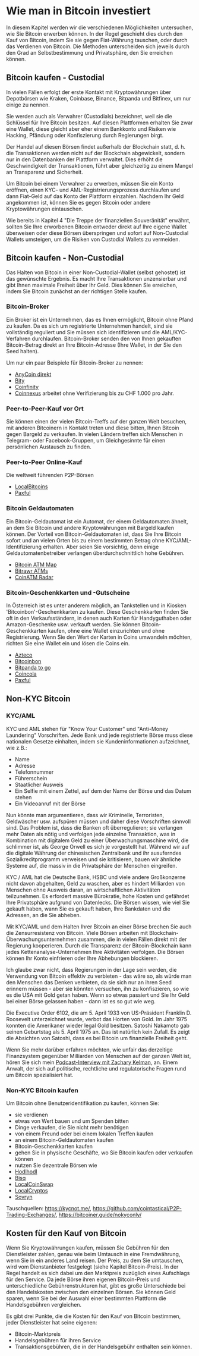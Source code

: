 # Wie man in Bitcoin investiert
In diesem Kapitel werden wir die verschiedenen Möglichkeiten untersuchen, wie Sie Bitcoin erwerben können. In der Regel geschieht dies durch den Kauf von Bitcoin, indem Sie sie gegen Fiat-Währung tauschen, oder durch das Verdienen von Bitcoin. Die Methoden unterscheiden sich jeweils durch den Grad an Selbstbestimmung und Privatsphäre, den Sie erreichen können.

## Bitcoin kaufen - Custodial
In vielen Fällen erfolgt der erste Kontakt mit Kryptowährungen über Depotbörsen wie Kraken, Coinbase, Binance, Bitpanda und Bitfinex, um nur einige zu nennen.

Sie werden auch als Verwahrer (Custodials) bezeichnet, weil sie die Schlüssel für Ihre Bitcoin besitzen. Auf diesen Plattformen erhalten Sie zwar eine Wallet, diese gleicht aber eher einem Bankkonto und Risiken wie Hacking, Pfändung oder Konfiszierung durch Regierungen birgt.

Der Handel auf diesen Börsen findet außerhalb der Blockchain statt, d. h. die Transaktionen werden nicht auf der Blockchain abgewickelt, sondern nur in den Datenbanken der Plattform verwaltet. Dies erhöht die Geschwindigkeit der Transaktionen, führt aber gleichzeitig zu einem Mangel an Transparenz und Sicherheit.

Um Bitcoin bei einem Verwahrer zu erwerben, müssen Sie ein Konto eröffnen, einen KYC- und AML-Registrierungsprozess durchlaufen und dann Fiat-Geld auf das Konto der Plattform einzahlen. Nachdem Ihr Geld angekommen ist, können Sie es gegen Bitcoin oder andere Kryptowährungen eintauschen.

Wie bereits in Kapitel 4 "Die Treppe der finanziellen Souveränität" erwähnt, sollten Sie Ihre erworbenen Bitcoin entweder direkt auf Ihre eigene Wallet überweisen oder diese Börsen überspringen und sofort auf Non-Custodial Wallets umsteigen, um die Risiken von Custodial Wallets zu vermeiden.

## Bitcoin kaufen - Non-Custodial
Das Halten von Bitcoin in einer Non-Custodial-Wallet (selbst gehostet) ist das gewünschte Ergebnis. Es macht Ihre Transaktionen unzensierbar und gibt Ihnen maximale Freiheit über Ihr Geld. Dies können Sie erreichen, indem Sie Bitcoin zunächst an der richtigen Stelle kaufen.

### Bitcoin-Broker
Ein Broker ist ein Unternehmen, das es Ihnen ermöglicht, Bitcoin ohne Pfand zu kaufen. Da es sich um registrierte Unternehmen handelt, sind sie vollständig reguliert und Sie müssen sich identifizieren und die AML/KYC-Verfahren durchlaufen. Bitcoin-Broker senden den von Ihnen gekauften Bitcoin-Betrag direkt an Ihre Bitcoin-Adresse (Ihre Wallet, in der Sie den Seed halten).

Um nur ein paar Beispiele für Bitcoin-Broker zu nennen:

* [AnyCoin direkt](https://anycoindirect.eu/)
* [Bity](https://bity.com/)
* [Coinfinity](https://coinfinity.co/start-en/)
* [Coinnexus](https://coinnexus.ch/en) arbeitet ohne Verifizierung bis zu CHF 1.000 pro Jahr.

### Peer-to-Peer-Kauf vor Ort
Sie können einen der vielen Bitcoin-Treffs auf der ganzen Welt besuchen, mit anderen Bitcoinern in Kontakt treten und diese bitten, Ihnen Bitcoin gegen Bargeld zu verkaufen. In vielen Ländern treffen sich Menschen in Telegram- oder Facebook-Gruppen, um Gleichgesinnte für einen persönlichen Austausch zu finden.

### Peer-to-Peer Online-Kauf
Die weltweit führenden P2P-Börsen
* [LocalBitcoins](https://localbitcoins.com)
* [Paxful](https://paxful.com/)

### Bitcoin Geldautomaten
Ein Bitcoin-Geldautomat ist ein Automat, der einem Geldautomaten ähnelt, an dem Sie Bitcoin und andere Kryptowährungen mit Bargeld kaufen können. Der Vorteil von Bitcoin-Geldautomaten ist, dass Sie Ihre Bitcoin sofort und an vielen Orten bis zu einem bestimmten Betrag ohne KYC/AML-Identifizierung erhalten. Aber seien Sie vorsichtig, denn einige Geldautomatenbetreiber verlangen überdurchschnittlich hohe Gebühren.

* [Bitcoin ATM Map](https://bitcoinatmmap.com/)
* [Bitrawr ATMs](https://www.bitrawr.com/bitcoin-atms)
* [CoinATM Radar](https://coinatmradar.com/)

### Bitcoin-Geschenkkarten und -Gutscheine
In Österreich ist es unter anderem möglich, an Tankstellen und in Kiosken 'Bitcoinbon'-Geschenkkarten zu kaufen. Diese Geschenkkarten finden Sie oft in den Verkaufsständern, in denen auch Karten für Handyguthaben oder Amazon-Geschenke usw. verkauft werden. Sie können Bitcoin-Geschenkkarten kaufen, ohne eine Wallet einzurichten und ohne Registrierung. Wenn Sie den Wert der Karten in Coins umwandeln möchten, richten Sie eine Wallet ein und lösen die Coins ein.

* [Azteco](https://azte.co/)
* [Bitcoinbon](http://www.bitcoinbon.at/)
* [Bitpanda to go](https://www.bitpanda.com/de/togo)
* [Coincola](https://www.coincola.com/buy-bitcoin/gift-cards)
* [Paxful](https://paxful.com/buy-bitcoin?group=gift-cards&hasScroll=true)

## Non-KYC Bitcoin

### KYC/AML
KYC und AML stehen für "Know Your Customer" und "Anti-Money Laundering" Vorschriften. Jede Bank und jede registrierte Börse muss diese nationalen Gesetze einhalten, indem sie Kundeninformationen aufzeichnet, wie z.B.:

- Name
- Adresse
- Telefonnummer
- Führerschein
- Staatlicher Ausweis
- Ein Selfie mit einem Zettel, auf dem der Name der Börse und das Datum stehen
- Ein Videoanruf mit der Börse

Nun könnte man argumentieren, dass wir Kriminelle, Terroristen, Geldwäscher usw. aufspüren müssen und daher diese Vorschriften sinnvoll sind. Das Problem ist, dass die Banken oft überregulieren; sie verlangen mehr Daten als nötig und verfolgen jede einzelne Transaktion, was in Kombination mit digitalem Geld zu einer Überwachungsmaschine wird, die schlimmer ist, als George Orwell es sich je vorgestellt hat. Während wir auf die digitale Währung der chinesischen Zentralbank und ihr ausuferndes Sozialkreditprogramm verweisen und sie kritisieren, bauen wir ähnliche Systeme auf, die massiv in die Privatsphäre der Menschen eingreifen.

KYC / AML hat die Deutsche Bank, HSBC und viele andere Großkonzerne nicht davon abgehalten, Geld zu waschen, aber es hindert Milliarden von Menschen ohne Ausweis daran, an wirtschaftlichen Aktivitäten teilzunehmen. Es erfordert massive Bürokratie, hohe Kosten und gefährdet Ihre Privatsphäre aufgrund von Datenlecks. Die Börsen wissen, wie viel Sie gekauft haben, wann Sie es gekauft haben, Ihre Bankdaten und die Adressen, an die Sie abheben.

Mit KYC/AML und dem Halten Ihrer Bitcoin an einer Börse brechen Sie auch die Zensurresistenz von Bitcoin. Viele Börsen arbeiten mit Blockchain-Überwachungsunternehmen zusammen, die in vielen Fällen direkt mit der Regierung kooperieren. Durch die Transparenz der Bitcoin-Blockchain kann jedes Kettenanalyse-Unternehmen Ihre Aktivitäten verfolgen. Die Börsen können Ihr Konto einfrieren oder Ihre Abhebungen blockieren.

Ich glaube zwar nicht, dass Regierungen in der Lage sein werden, die Verwendung von Bitcoin effektiv zu verbieten - das wäre so, als würde man den Menschen das Denken verbieten, da sie sich nur an ihren Seed erinnern müssen - aber sie könnten versuchen, ihn zu konfiszieren, so wie es die USA mit Gold getan haben. Wenn so etwas passiert und Sie Ihr Geld bei einer Börse gelassen haben - dann ist es so gut wie weg.

Die Executive Order 6102, die am 5. April 1933 von US-Präsident Franklin D. Roosevelt unterzeichnet wurde, verbot das Horten von Gold. Im Jahr 1975 konnten die Amerikaner wieder legal Gold besitzen. Satoshi Nakamoto gab seinen Geburtstag als 5. April 1975 an. Das ist natürlich kein Zufall. Es zeigt die Absichten von Satoshi, dass es bei Bitcoin um finanzielle Freiheit geht.

Wenn Sie mehr darüber erfahren möchten, wie unfair das derzeitige Finanzsystem gegenüber Milliarden von Menschen auf der ganzen Welt ist, hören Sie sich mein [Podcast-Interview mit Zachary Kelman,](https://anita.link/80) an. Einem Anwalt, der sich auf politische, rechtliche und regulatorische Fragen rund um Bitcoin spezialisiert hat.

### Non-KYC Bitcoin kaufen

Um Bitcoin ohne Benutzeridentifikation zu kaufen, können Sie:

* sie verdienen
* etwas von Wert bauen und um Spenden bitten
* Dinge verkaufen, die Sie nicht mehr benötigen
* von einem Freund oder bei einem lokalen Treffen kaufen
* an einem Bitcoin-Geldautomaten kaufen
* Bitcoin-Geschenkkarten kaufen
* gehen Sie in physische Geschäfte, wo Sie Bitcoin kaufen oder verkaufen können
* nutzen Sie dezentrale Börsen wie
* [Hodlhodl](https://hodlhodl.com)
* [Bisq](https://bisq.network/)
* [LocalCoinSwap](https://localcoinswap.com/buy-sell/BTC)
* [LocalCryptos](https://localcryptos.com/Bitcoin)
* [Sovryn](https://live.sovryn.app)

Tauschquellen: https://kycnot.me/, https://github.com/cointastical/P2P-Trading-Exchanges/, https://bitcoiner.guide/nokyconly/

## Kosten für den Kauf von Bitcoin
Wenn Sie Kryptowährungen kaufen, müssen Sie Gebühren für den Dienstleister zahlen, genau wie beim Umtausch in eine Fremdwährung, wenn Sie in ein anderes Land reisen. Der Preis, zu dem Sie umtauschen, wird vom Dienstanbieter festgelegt (siehe Kapitel Bitcoin-Preis). In der Regel handelt es sich dabei um den Marktpreis zuzüglich eines Aufschlags für den Service. Da jede Börse ihren eigenen Bitcoin-Preis und unterschiedliche Gebührenstrukturen hat, gibt es große Unterschiede bei den Handelskosten zwischen den einzelnen Börsen. Sie können Geld sparen, wenn Sie bei der Auswahl einer bestimmten Plattform die Handelsgebühren vergleichen.

Es gibt drei Punkte, die die Kosten für den Kauf von Bitcoin bestimmen, jeder Dienstleister hat seine eigenen:
* Bitcoin-Marktpreis
* Handelsgebühren für ihren Service
* Transaktionsgebühren, die in der Handelsgebühr enthalten sein können.
